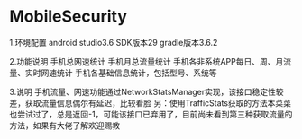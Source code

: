 # MobileSecurity
1.环境配置
android studio3.6
SDK版本29
gradle版本3.6.2

2.功能说明
手机总网速统计
手机月总流量统计
手机各非系统APP每日、周、月流量、实时网速统计
手机各基础信息统计，包括型号、系统等

3.说明
手机流量、网速功能通过NetworkStatsManager实现，该接口稳定性较差，获取流量信息偶尔有延迟，比较看脸
另：使用TrafficStats获取的方法本菜菜也尝试过了，总是返回-1，可能该接口已弃用了，目前尚未看到第三种获取流量的方法，如果有大佬了解欢迎赐教
